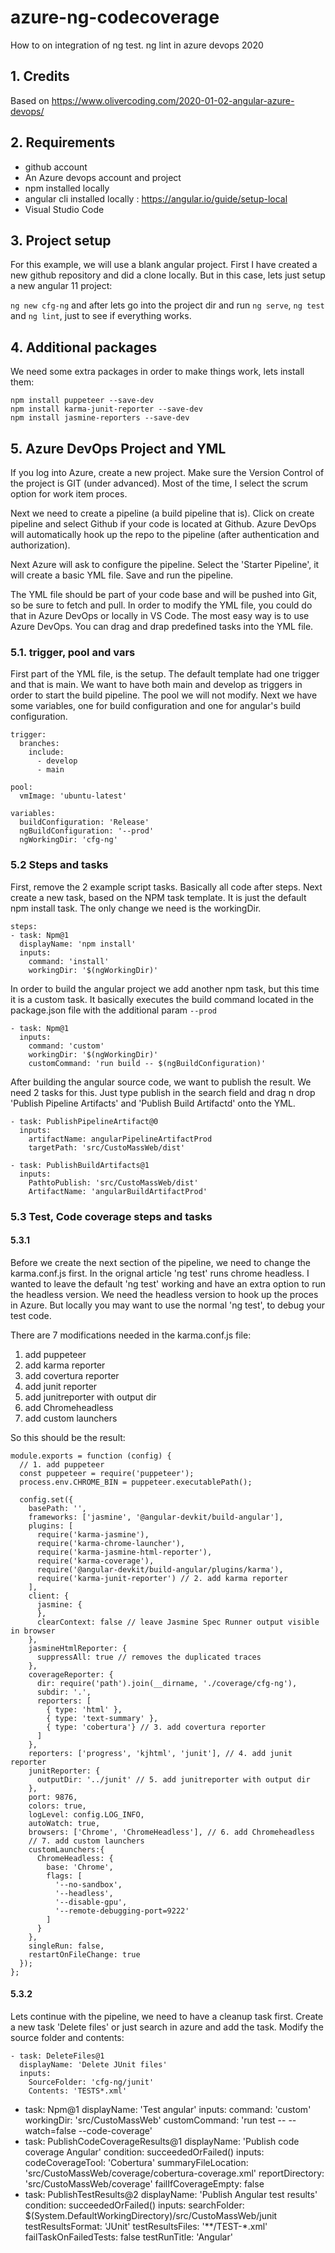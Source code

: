 # azure-ng-codecoverage
How to on integration of ng test. ng lint in azure devops 2020

## 1. Credits 
Based on https://www.olivercoding.com/2020-01-02-angular-azure-devops/

## 2. Requirements
- github account
- An Azure devops account and project
- npm installed locally
- angular cli installed locally : https://angular.io/guide/setup-local
- Visual Studio Code

## 3. Project setup
For this example, we will use a blank angular project. 
First I have created a new github repository and did a clone locally.
But in this case, lets just setup a new angular 11 project:

`ng new cfg-ng` and after lets go into the project dir and run `ng serve`, `ng test` and `ng lint`, just to see if everything works.

## 4. Additional packages
We need some extra packages in order to make things work, lets install them:
```
npm install puppeteer --save-dev
npm install karma-junit-reporter --save-dev
npm install jasmine-reporters --save-dev
```


## 5. Azure DevOps Project and YML

If you log into Azure, create a new project. Make sure the Version Control of the project is GIT (under advanced).
Most of the time, I select the scrum option for work item proces.

Next we need to create a pipeline (a build pipeline that is). Click on create pipeline and select Github if your code is located at Github.
Azure DevOps will automatically hook up the repo to the pipeline (after authentication and authorization).

Next Azure will ask to configure the pipeline. Select the 'Starter Pipeline', it will create a basic YML file.
Save and run the pipeline.

The YML file should be part of your code base and will be pushed into Git, so be sure to fetch and pull.
In order to modify the YML file, you could do that in Azure DevOps or locally in VS Code.
The most easy way is to use Azure DevOps. You can drag and drap predefined tasks into the YML file.

### 5.1. trigger, pool and vars

First part of the YML file, is the setup. The default template had one trigger and that is main. We want to have both main and develop as triggers in order
to start the build pipeline. The pool we will not modify. Next we have some variables, one for build configuration and one for angular's build configuration.

```
trigger:
  branches:
    include:
      - develop
      - main

pool:
  vmImage: 'ubuntu-latest'

variables:
  buildConfiguration: 'Release'
  ngBuildConfiguration: '--prod'
  ngWorkingDir: 'cfg-ng'
```

### 5.2 Steps and tasks
First, remove the 2 example script tasks. Basically all code after steps.
Next create a new task, based on the NPM task template. It is just the default npm install task.
The only change we need is the workingDir.
```
steps:
- task: Npm@1
  displayName: 'npm install'
  inputs:
    command: 'install'
    workingDir: '$(ngWorkingDir)'
```

In order to build the angular project we add another npm task, but this time it is a custom task.
It basically executes the build command located in the package.json file with the additional param `--prod`
```
- task: Npm@1
  inputs:
    command: 'custom'
    workingDir: '$(ngWorkingDir)'
    customCommand: 'run build -- $(ngBuildConfiguration)'
```

After building the angular source code, we want to publish the result. We need 2 tasks for this.
Just type publish in the search field and drag n drop 'Publish Pipeline Artifacts' and 'Publish Build Artifactd' onto the YML.

```
- task: PublishPipelineArtifact@0
  inputs:
    artifactName: angularPipelineArtifactProd
    targetPath: 'src/CustoMassWeb/dist'

- task: PublishBuildArtifacts@1
  inputs:
    PathtoPublish: 'src/CustoMassWeb/dist'
    ArtifactName: 'angularBuildArtifactProd'
```

### 5.3 Test, Code coverage steps and tasks 

#### 5.3.1
Before we create the next section of the pipeline, we need to change the karma.conf.js first.
In the orignal article 'ng test' runs chrome headless. I wanted to leave the default 'ng test' working and have an extra option
to run the headless version. We need the headless version to hook up the proces in Azure. But locally you may want to use the normal 'ng test',
to debug your test code.

There are 7 modifications needed in the karma.conf.js file:
1. add puppeteer
2. add karma reporter
3. add covertura reporter
4. add junit reporter
5. add junitreporter with output dir
6. add Chromeheadless
7. add custom launchers

So this should be the result:

```
module.exports = function (config) {
  // 1. add puppeteer
  const puppeteer = require('puppeteer');
  process.env.CHROME_BIN = puppeteer.executablePath();

  config.set({
    basePath: '',
    frameworks: ['jasmine', '@angular-devkit/build-angular'],
    plugins: [
      require('karma-jasmine'),
      require('karma-chrome-launcher'),
      require('karma-jasmine-html-reporter'),
      require('karma-coverage'),
      require('@angular-devkit/build-angular/plugins/karma'),
      require('karma-junit-reporter') // 2. add karma reporter
    ],
    client: {
      jasmine: {
      },
      clearContext: false // leave Jasmine Spec Runner output visible in browser
    },
    jasmineHtmlReporter: {
      suppressAll: true // removes the duplicated traces
    },
    coverageReporter: {
      dir: require('path').join(__dirname, './coverage/cfg-ng'),
      subdir: '.',
      reporters: [
        { type: 'html' },
        { type: 'text-summary' },
        { type: 'cobertura'} // 3. add covertura reporter
      ]
    },
    reporters: ['progress', 'kjhtml', 'junit'], // 4. add junit reporter
    junitReporter: {
      outputDir: '../junit' // 5. add junitreporter with output dir
    }, 
    port: 9876,
    colors: true,
    logLevel: config.LOG_INFO,
    autoWatch: true,
    browsers: ['Chrome', 'ChromeHeadless'], // 6. add Chromeheadless
    // 7. add custom launchers
    customLaunchers:{
      ChromeHeadless: {
        base: 'Chrome',
        flags: [
          '--no-sandbox',
          '--headless',
          '--disable-gpu',
          '--remote-debugging-port=9222'
        ]
      }
    },
    singleRun: false,
    restartOnFileChange: true
  });
};
```

#### 5.3.2
Lets continue with the pipeline, we need to have a cleanup task first.
Create a new task 'Delete files' or just search in azure and add the task.
Modify the source folder and contents:

```
- task: DeleteFiles@1
  displayName: 'Delete JUnit files'
  inputs:
    SourceFolder: 'cfg-ng/junit'
    Contents: 'TESTS*.xml'
```

- task: Npm@1
  displayName: 'Test angular'
  inputs:
    command: 'custom'
    workingDir: 'src/CustoMassWeb'
    customCommand: 'run test -- --watch=false --code-coverage'
- task: PublishCodeCoverageResults@1
  displayName: 'Publish code coverage Angular'
  condition: succeededOrFailed()
  inputs:
    codeCoverageTool: 'Cobertura'
    summaryFileLocation: 'src/CustoMassWeb/coverage/cobertura-coverage.xml'
    reportDirectory: 'src/CustoMassWeb/coverage'
    failIfCoverageEmpty: false
- task: PublishTestResults@2
  displayName: 'Publish Angular test results'
  condition: succeededOrFailed()
  inputs:
    searchFolder: $(System.DefaultWorkingDirectory)/src/CustoMassWeb/junit
    testResultsFormat: 'JUnit'
    testResultsFiles: '**/TEST-*.xml'
    failTaskOnFailedTests: false
    testRunTitle: 'Angular'


